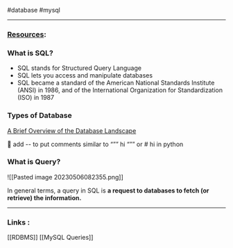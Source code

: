 #database #mysql 

-------------------------
### [Resources](obsidian://open?vault=Data%20Science%20&file=Resources):

### What is SQL?

- SQL stands for Structured Query Language
- SQL lets you access and manipulate databases
- SQL became a standard of the American National Standards Institute (ANSI) in 1986, and of the International Organization for Standardization (ISO) in 1987

### Types of Database

[A Brief Overview of the Database Landscape](https://www.ibm.com/cloud/blog/brief-overview-database-landscape)

<aside>
📌 add --  to put comments similar to “”” hi “”” or # hi in python

</aside>

### What is Query?

![[Pasted image 20230506082355.png]]

In general terms, a query in SQL is **a request to databases to fetch (or retrieve) the information.**



---
### Links :
[[RDBMS]] 
[[MySQL Queries]]
